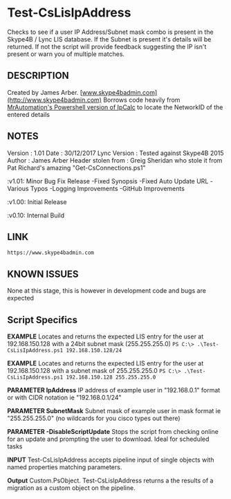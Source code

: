# Test-CsLisIpAddress
Checks to see if a user IP Address/Subnet mask combo is present in the Skype4B / Lync LIS database. 
If the Subnet is present it's details will be returned. 
If not the script will provide feedback suggesting the IP isn't present or warn you of multiple matches.


## DESCRIPTION  
Created by James Arber. [www.skype4badmin.com](http://www.skype4badmin.com)
Borrows code heavily from [MrAutomation's Powershell version of IpCalc](https://gallery.technet.microsoft.com/scriptcenter/ipcalc-PowerShell-Script-01b7bd23) to locate the NetworkID of the entered details

    
	
## NOTES 
Version			: 1.01
Date			: 30/12/2017
Lync Version		: Tested against Skype4B 2015
Author    		: James Arber
Header stolen from  	: Greig Sheridan who stole it from Pat Richard's amazing "Get-CsConnections.ps1"
						
:v1.01:	Minor Bug Fix Release
	-Fixed Synopsis
	-Fixed Auto Update URL
	-Various Typos
	-Logging Improvements
	-GitHub Improvements

:v1.00:	Initial Release

:v0.10:	Internal Build
	
## LINK  
    https://www.skype4badmin.com

## KNOWN ISSUES
   None at this stage, this is however in development code and bugs are expected

## Script Specifics
**EXAMPLE** Locates and returns the expected LIS entry for the user at 192.168.150.128 with a 24bit subnet mask (255.255.255.0)
`PS C:\> .\Test-CsLisIpAddress.ps1 192.168.150.128/24`

**EXAMPLE** Locates and returns the expected LIS entry for the user at 192.168.150.128 with a subnet mask of 255.255.255.0
`PS C:\> .\Test-CsLisIpAddress.ps1 192.168.150.128 255.255.255.0`

**PARAMETER IpAddress**
IP address of example user in "192.168.0.1" format or with CIDR notation ie "192.168.0.1/24"

**PARAMETER SubnetMask**
Subnet mask of example user in mask format ie "255.255.255.0" (no wildcards for you cisco types out there)

**PARAMETER -DisableScriptUpdate**
Stops the script from checking online for an update and prompting the user to download. Ideal for scheduled tasks

**INPUT**
Test-CsLisIpAddress accepts pipeline input of single objects with named properties matching parameters.

**Output**
Custom.PsObject. Test-CsLisIpAddress returns a the results of a migration as a custom object on the pipeline.
